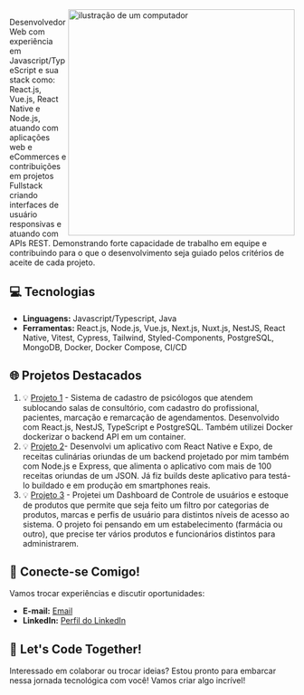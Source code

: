 <img src="https://raw.githubusercontent.com/MicaelliMedeiros/micaellimedeiros/master/image/computer-illustration.png" alt="ilustração de um computador" min-width="400px" max-width="400px" width="400px" align="right">

<p align="left"> 
Desenvolvedor Web com experiência em Javascript/TypeScript e sua stack como: React.js, Vue.js, React Native e Node.js, atuando com aplicações web e eCommerces e contribuições em projetos Fullstack criando interfaces de usuário responsivas e atuando com APIs REST. Demonstrando forte capacidade de trabalho em equipe e contribuindo para o que o desenvolvimento seja guiado pelos critérios de aceite de cada projeto. 

## 💻 Tecnologias

- **Linguagens:** Javascript/Typescript, Java 
- **Ferramentas:** React.js, Node.js, Vue.js, Next.js, Nuxt.js, NestJS, React Native, Vitest, Cypress, Tailwind, Styled-Components, PostgreSQL, MongoDB, Docker, Docker Compose, CI/CD

## 🌐 Projetos Destacados

1. 💡 [Projeto 1](https://github.com/NogueiraDan/psiboard) -  Sistema de cadastro de psicólogos que atendem sublocando salas de consultório, com cadastro do profissional, pacientes, marcação e remarcação de agendamentos. Desenvolvido com React.js, NestJS, TypeScript e PostgreSQL. Também utilizei Docker dockerizar o backend API em um container.
2. 💡 [Projeto 2](https://github.com/NogueiraDan/appReceitas)- Desenvolvi um aplicativo com React Native e Expo, de receitas culinárias oriundas de um backend projetado por mim também com Node.js e Express, que alimenta o aplicativo com mais de 100 receitas oriundas de um JSON. Já fiz builds deste aplicativo para testá-lo buildado e em produção em smartphones reais.
3. 💡 [Projeto 3](https://github.com/NogueiraDan/dashboard) - Projetei um Dashboard de Controle de usuários e estoque de produtos que permite que seja feito um filtro por categorias de produtos, marcas e perfis de usuário para distintos níveis de acesso ao sistema. O projeto foi pensando em um estabelecimento (farmácia ou outro), que precise ter vários produtos e funcionários distintos para administrarem.

## 🤝 Conecte-se Comigo!

Vamos trocar experiências e discutir oportunidades:

- **E-mail:** [Email](mailto:silvanogueira3460@gmail.com)
- **LinkedIn:** [Perfil do LinkedIn](https://www.linkedin.com/in/daniel-nogueira-496813222/)

## 🚀 Let's Code Together!

Interessado em colaborar ou trocar ideias? Estou pronto para embarcar nessa jornada tecnológica com você! Vamos criar algo incrível!

</p>

